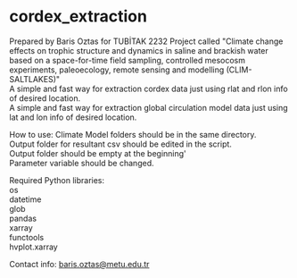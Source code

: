 # cordex_extraction
Prepared by Baris Oztas for TUBİTAK 2232 Project called "Climate change effects on trophic structure and dynamics in saline and brackish water based on a space-for-time field sampling, controlled mesocosm experiments, paleoecology, remote sensing and modelling (CLIM-SALTLAKES)"  
A simple and fast way for extraction cordex data just using rlat and rlon info of desired location.  
A simple and fast way for extraction global circulation model data just using lat and lon info of desired location.  

How to use: 
Climate Model folders should be in the same directory.  
Output folder for resultant csv should be edited in the script.  
Output folder should be empty at the beginning'  
Parameter variable should be changed.


Required Python libraries:  
os  
datetime  
glob  
pandas  
xarray  
functools  
hvplot.xarray  

Contact info: baris.oztas@metu.edu.tr  
